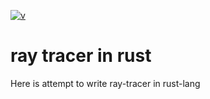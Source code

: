 [![v](https://img.shields.io/badge/v-0.0.1-blueviolet)]()
# ray tracer in rust

Here is attempt to write ray-tracer in rust-lang

